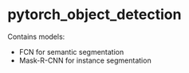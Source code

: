 # pytorch_object_detection

Contains models: <br>
- FCN for semantic segmentation
- Mask-R-CNN for instance segmentation
